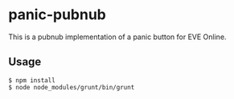 panic-pubnub
============

This is a pubnub implementation of a panic button for EVE Online.

Usage
-----

    $ npm install
    $ node node_modules/grunt/bin/grunt